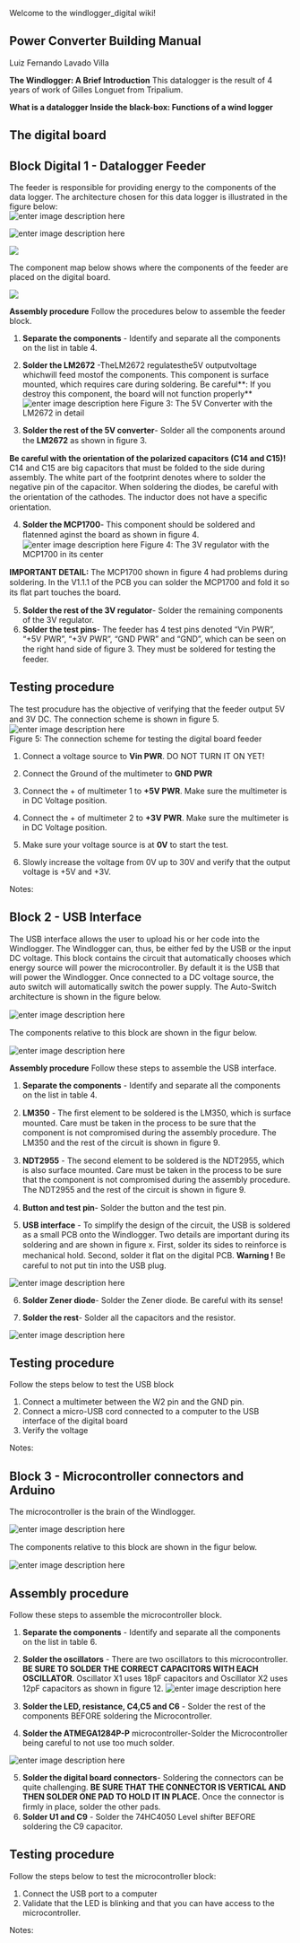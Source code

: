 Welcome to the windlogger_digital wiki!

## **Power Converter Building Manual**
Luiz Fernando Lavado Villa 

 **The Windlogger: A Brief Introduction** 
  This datalogger is the result of 4 years of work of Gilles Longuet from Tripalium. 
  
   **What is a datalogger
  Inside the black-box: Functions of a wind logger** 

## **The digital board**

 

## **Block Digital 1 - Datalogger Feeder**

The feeder is responsible for providing energy to the components of the data logger. The architecture chosen for this data logger is illustrated in the figure below:  
![enter image description here](https://lh3.googleusercontent.com/IEJRo6kj6-iHpJTeFNZvExtw1wAZDk8CMjgDJnK6cTffRYCYLjF66M_ggfa8L2feTU1lD9TPMiw=s0 "The architecture of the feeder")


![enter image description here](https://lh3.googleusercontent.com/g3tH5ELa8TtkwIyGOJ0LqK-mRGPgBK3ph_msIWE-Q5WaEuGkOla4WqQqZlu15CQhOwbs5YNX-Ps=s0 "The characteristics of the data logger")
   


![](https://photos.google.com/photo/AF1QipOmPFQ5S3dq41mmf15dLz6R6hOdzhRWsyUSzG6M)

The component map below shows where the components of the feeder are placed on the digital board.  

![](https://photos.google.com/photo/AF1QipPgoMic25f_fzLyNF4079B6fSFCaPeRkCscH3S-)



 **Assembly procedure** 
 Follow the procedures below to assemble the feeder block.
 
 1. **Separate the components** - Identify and separate all the components on the list in table 4. 
 2. **Solder the LM2672** -TheLM2672 regulatesthe5V outputvoltage whichwill feed mostof the components. This component is surface mounted, which requires care during soldering. Be careful**: If you destroy this component, the board will not function properly**  
  ![enter image description here](https://lh3.googleusercontent.com/w1bwMkUo9fNNX3NkcX1ndYDMc9ICpVCmfhpVY0nxG9swpG3WJXLWmLhsFwODh1lNXLPwiUpxrXo=s0 "Figure 3: The 5V Converter with the LM2672 in detail") 
  Figure 3: The 5V Converter with the LM2672 in detail  
  
 3. **Solder the rest of the 5V converter**- Solder all the components around the **LM2672** as shown in ﬁgure 3.  
  
 **Be careful  with the orientation of the polarized capacitors (C14 and C15)!** C14 and C15 are big capacitors that must be folded to the side during assembly. The white part of the footprint denotes where to solder the negative pin of the capacitor. When soldering the diodes, be careful with the orientation of the cathodes. The inductor does not have a speciﬁc orientation. 
 
 4. **Solder the MCP1700**- This component should be soldered and ﬂatenned aginst the board as shown in ﬁgure 4.  
 ![enter image description here](https://lh3.googleusercontent.com/SjnA_W1ZsbhbjEISsOzhOUJFotnv6LV3QFvPGBFrIoGq0V62yUR1TxnhfllQfL_zb_B-f7xW2hA=s0 "Figure 4: The 3V regulator with the MCP1700 in its center") 
 Figure 4: The 3V regulator with the MCP1700 in its center  

**IMPORTANT DETAIL:** The MCP1700 shown in ﬁgure 4 had problems during soldering. In the V1.1.1 of the PCB you can solder the MCP1700 and fold it so its ﬂat part touches the board.  

 5. **Solder the rest of the 3V regulator**- Solder the remaining components of the 3V regulator.
 6. **Solder the test pins**- The feeder has 4 test pins denoted “Vin PWR”, “+5V PWR”, “+3V PWR”, “GND PWR” and “GND”, which can be seen on the right hand side of ﬁgure 3. They must be soldered for testing the feeder.

## **Testing procedure**

 The test procudure has the objective of verifying that the feeder output 5V and 3V DC. The connection scheme is shown in ﬁgure 5.  
 ![enter image description here](https://lh3.googleusercontent.com/jwSdmJnjmpXPw5LL-SqAzo1Pjefn5x7wDBH5E8k2H2HSJO3wONAjrrpz1rFkrQ741Zg6zN4TquA=s0 "Figure 5: The connection scheme for testing the digital board feeder")  
 Figure 5: The connection scheme for testing the digital board feeder
 

 1. Connect a voltage source to **Vin PWR**. DO NOT TURN IT ON YET! 

 2. Connect the Ground of the multimeter to **GND PWR**  
 3. Connect the + of multimeter 1 to **+5V PWR**. Make sure the multimeter is in DC Voltage position. 
 4.  Connect the + of multimeter 2 to **+3V PWR**. Make sure the multimeter is in DC Voltage position.  
 5.  Make sure your voltage source is at **0V** to start the test. 
 6.  Slowly increase the voltage from 0V up to 30V and verify that the output voltage is +5V and +3V.
 
  Notes: 

## **Block 2 - USB Interface**

 The USB interface allows the user to upload his or her code into the Windlogger. The Windlogger can, thus, be either fed by the USB or the input DC voltage. This block contains the circuit that automatically chooses which energy source will power the microcontroller. By default it is the USB that will power the Windlogger. Once connected to a DC voltage source, the auto switch will automatically switch the power supply.  The Auto-Switch architecture is shown in the ﬁgure below.
 
![enter image description here](https://lh3.googleusercontent.com/JTUbTseHHXtBW-LTpImX0xcwcZ4kBTNrI1PlbltNtERWRstOQk-pLohhTa2XcT98nvSdW00E4i4 "Figure 6: The architecture of the auto-switch of the USB interface")

The components relative to this block are shown in the ﬁgur below.

![enter image description here](https://lh3.googleusercontent.com/DjEA8HRsidwOaAqUqngx5GXtNogP0T6Xy7-9oTZfKjWKvQGNTjZvYD3wHZJXZAww94ti9ym755E "Figure 7: Components map")

**Assembly procedure** 
Follow these steps to assemble the USB interface. 
1. **Separate the components** - Identify and separate all the components on the list in table 4. 

2.  **LM350** - The ﬁrst element to be soldered is the LM350, which is surface mounted. 
Care must be taken in the process to be sure that the component is not compromised during the assembly procedure.
 The LM350 and the rest of the circuit is shown in ﬁgure 9.
3.  **NDT2955** - The second element to be soldered is the NDT2955, which is also surface mounted. 
Care must be taken in the process to be sure that the component is not compromised during the assembly procedure.
 The NDT2955 and the rest of the circuit is shown in ﬁgure 9. 
4. **Button and test pin**- Solder the button and the test pin.
5. **USB interface** - To simplify the design of the circuit, the USB is soldered as a small PCB onto the Windlogger. Two details are important during its soldering and are shown in ﬁgure x. First, solder its sides to reinforce is mechanical hold. Second, solder it ﬂat on the digital PCB.
**Warning !** Be careful to not put tin into the USB plug.

![enter image description here](https://lh3.googleusercontent.com/Z0l9LDVYgHfxj7f03D3PNW0KrZTP2sPbmQb_5nWOTNTCJNMeqbhaVZuPijImd-SblSekBQTP1ok "Figure 8: The USB interface soldering details")

 6.  **Solder Zener diode**- Solder the Zener diode. Be careful with its sense! 

7. **Solder the rest**- Solder all the capacitors and the resistor.

![enter image description here](https://lh3.googleusercontent.com/Y4q0wosq7oKDurQ5Svbm1c7lLHQBzsSiORHPd5TqPKljP2K03FopELsa5rPelmwWoaxEwMN7GVY "Figure 9: The USB interface soldered with the detail of the LM350")

## Testing procedure
Follow the steps below to test the USB block
1. Connect a multimeter between the W2 pin and the GND pin.
2.  Connect a micro-USB cord connected to a computer to the USB interface of the digital board 
3. Verify the voltage

Notes:

## **Block 3 - Microcontroller connectors and Arduino**

 The microcontroller is the brain of the Windlogger.

![enter image description here](https://lh3.googleusercontent.com/82uZId1eTjqqk9Zj341PEmP6aEW7P2XS1XeKw_cqVEg5uAoCRup0DJYvFjYeVLbaeVjlV7T0qYY "Table 6: The components of this block")

The components relative to this block are shown in the ﬁgur below.

![enter image description here](https://lh3.googleusercontent.com/hj1Grc6q8vGgTZj1sAOTB9dnPCCT7fep3Y4qpAgu9VvQf1grBrE-QOb4j8hj0Wk6-eHs9knDCKI "Figure 10: Components map")

## **Assembly procedure**

 Follow these steps to assemble the microcontroller block.
  1. **Separate the components** - Identify and separate all the components on the list in table 6. 
  2. **Solder the oscillators** - There are two oscillators to this microcontroller. **BE SURE TO SOLDER THE CORRECT CAPACITORS WITH EACH OSCILLATOR**. Oscillator X1 uses 18pF capacitors and Oscillator X2 uses 12pF capacitors as shown in ﬁgure 12.
![enter image description here](https://lh3.googleusercontent.com/_ow23i47MrDtQHHw5YeqdhHCURjOc_yCXV06-sZPcRYWmSffkMNY4g1uxlwuyCNtfy6XkHQsOCQ "Figure 11: The Oscillators soldering details")
3. **Solder the LED, resistance, C4,C5 and C6** - Solder the rest of the components BEFORE soldering the Microcontroller.

4. **Solder the ATMEGA1284P-P** microcontroller-Solder the Microcontroller being careful to not use too much solder.

![enter image description here](https://lh3.googleusercontent.com/jGGx7fm14z-ME-YdsyrdE9cGz0qpdpKvrKMtoKn2slLI0_8pdtjy6wtRgeVYZYN6AbqPieRv0ww "Figure 12: The microcontroller and connectors soldered onto the digital board")

5. **Solder the digital board connectors**- Soldering the connectors can be quite challenging. **BE SURE THAT THE CONNECTOR IS VERTICAL AND THEN SOLDER ONE PAD TO HOLD IT IN PLACE.** Once the connector is ﬁrmly in place, solder the other pads.
6.  **Solder U1 and C9** - Solder the 74HC4050 Level shifter BEFORE soldering the C9 capacitor.

## **Testing procedure**

 Follow the steps below to test the microcontroller block: 
 1. Connect the USB port to a computer
 2. Validate that the LED is blinking and that you can have access to the microcontroller. 

Notes:
